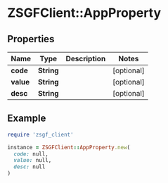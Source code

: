 # ZSGFClient::AppProperty

## Properties

| Name | Type | Description | Notes |
| ---- | ---- | ----------- | ----- |
| **code** | **String** |  | [optional] |
| **value** | **String** |  | [optional] |
| **desc** | **String** |  | [optional] |

## Example

```ruby
require 'zsgf_client'

instance = ZSGFClient::AppProperty.new(
  code: null,
  value: null,
  desc: null
)
```

